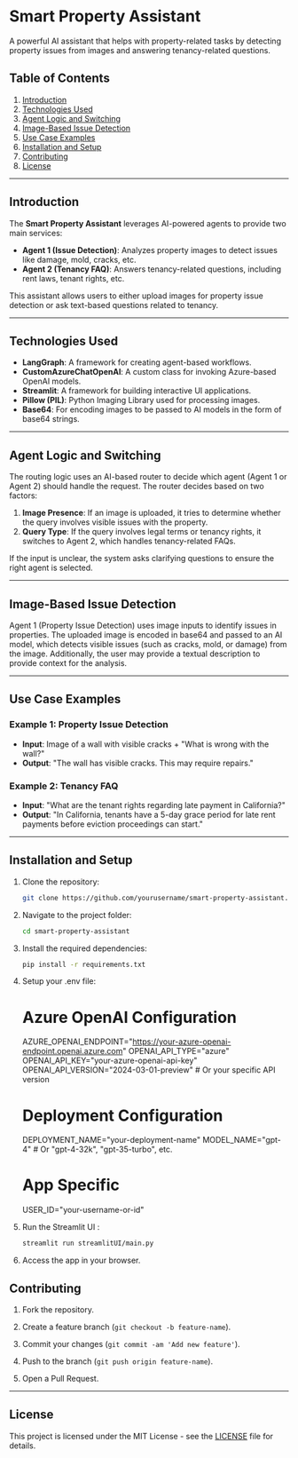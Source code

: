 # Smart Property Assistant

A powerful AI assistant that helps with property-related tasks by detecting property issues from images and answering tenancy-related questions.

## Table of Contents
1. [Introduction](#introduction)
2. [Technologies Used](#technologies-used)
3. [Agent Logic and Switching](#agent-logic-and-switching)
4. [Image-Based Issue Detection](#image-based-issue-detection)
5. [Use Case Examples](#use-case-examples)
6. [Installation and Setup](#installation-and-setup)
7. [Contributing](#contributing)
8. [License](#license)

---

## Introduction

The **Smart Property Assistant** leverages AI-powered agents to provide two main services:

- **Agent 1 (Issue Detection)**: Analyzes property images to detect issues like damage, mold, cracks, etc.
- **Agent 2 (Tenancy FAQ)**: Answers tenancy-related questions, including rent laws, tenant rights, etc.

This assistant allows users to either upload images for property issue detection or ask text-based questions related to tenancy.

---

## Technologies Used

- **LangGraph**: A framework for creating agent-based workflows.
- **CustomAzureChatOpenAI**: A custom class for invoking Azure-based OpenAI models.
- **Streamlit**: A framework for building interactive UI applications.
- **Pillow (PIL)**: Python Imaging Library used for processing images.
- **Base64**: For encoding images to be passed to AI models in the form of base64 strings.

---

## Agent Logic and Switching

The routing logic uses an AI-based router to decide which agent (Agent 1 or Agent 2) should handle the request. The router decides based on two factors:

1. **Image Presence**: If an image is uploaded, it tries to determine whether the query involves visible issues with the property.
2. **Query Type**: If the query involves legal terms or tenancy rights, it switches to Agent 2, which handles tenancy-related FAQs.

If the input is unclear, the system asks clarifying questions to ensure the right agent is selected.

---

## Image-Based Issue Detection

Agent 1 (Property Issue Detection) uses image inputs to identify issues in properties. The uploaded image is encoded in base64 and passed to an AI model, which detects visible issues (such as cracks, mold, or damage) from the image. Additionally, the user may provide a textual description to provide context for the analysis.

---

## Use Case Examples

### Example 1: Property Issue Detection
- **Input**: Image of a wall with visible cracks + "What is wrong with the wall?"
- **Output**: "The wall has visible cracks. This may require repairs."

### Example 2: Tenancy FAQ
- **Input**: "What are the tenant rights regarding late payment in California?"
- **Output**: "In California, tenants have a 5-day grace period for late rent payments before eviction proceedings can start."

---

## Installation and Setup

1. Clone the repository:

   ```bash
   git clone https://github.com/yourusername/smart-property-assistant.git

2. Navigate to the project folder:
    ```bash
    cd smart-property-assistant

3. Install the required dependencies:
    ```bash
    pip install -r requirements.txt

4. Setup your .env file:
    # Azure OpenAI Configuration
    AZURE_OPENAI_ENDPOINT="https://your-azure-openai-endpoint.openai.azure.com"
    OPENAI_API_TYPE="azure"
    OPENAI_API_KEY="your-azure-openai-api-key"
    OPENAI_API_VERSION="2024-03-01-preview"  # Or your specific API version

    # Deployment Configuration
    DEPLOYMENT_NAME="your-deployment-name"
    MODEL_NAME="gpt-4"  # Or "gpt-4-32k", "gpt-35-turbo", etc.

    # App Specific
    USER_ID="your-username-or-id"


5. Run the Streamlit UI :
    ```bash
    streamlit run streamlitUI/main.py

6. Access the app in your browser.

## Contributing

1. Fork the repository.
    
2. Create a feature branch (`git checkout -b feature-name`).
    
3. Commit your changes (`git commit -am 'Add new feature'`).
    
4. Push to the branch (`git push origin feature-name`).
    
5. Open a Pull Request.

---

## License

This project is licensed under the MIT License - see the [LICENSE](LICENSE) file for details.
